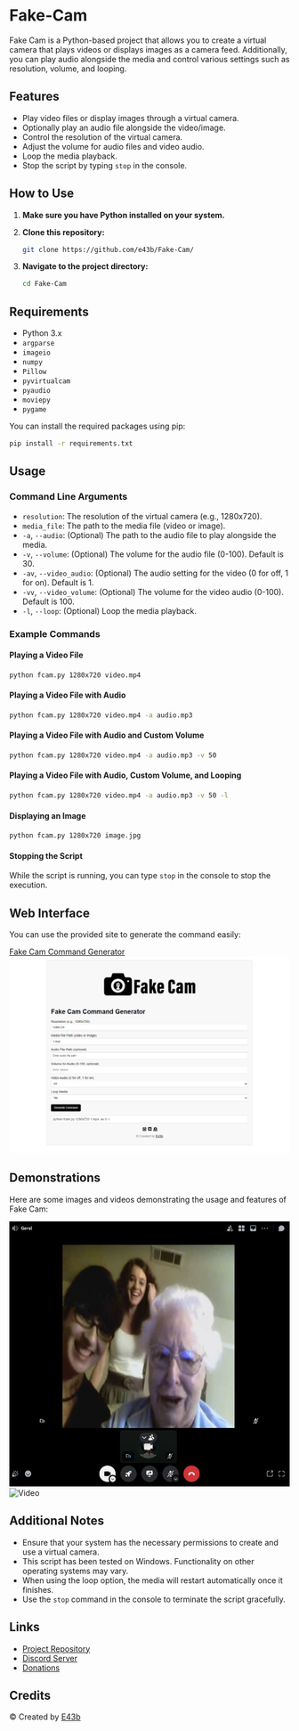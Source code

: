# Fake-Cam

Fake Cam is a Python-based project that allows you to create a virtual camera that plays videos or displays images as a camera feed. Additionally, you can play audio alongside the media and control various settings such as resolution, volume, and looping.

## Features

- Play video files or display images through a virtual camera.
- Optionally play an audio file alongside the video/image.
- Control the resolution of the virtual camera.
- Adjust the volume for audio files and video audio.
- Loop the media playback.
- Stop the script by typing `stop` in the console.

## How to Use

1. **Make sure you have Python installed on your system.**
2. **Clone this repository:**

    ```sh
    git clone https://github.com/e43b/Fake-Cam/
    ```

3. **Navigate to the project directory:**

    ```sh
    cd Fake-Cam
    ```

## Requirements

- Python 3.x
- `argparse`
- `imageio`
- `numpy`
- `Pillow`
- `pyvirtualcam`
- `pyaudio`
- `moviepy`
- `pygame`

You can install the required packages using pip:

```sh
pip install -r requirements.txt
```

## Usage

### Command Line Arguments

- `resolution`: The resolution of the virtual camera (e.g., 1280x720).
- `media_file`: The path to the media file (video or image).
- `-a`, `--audio`: (Optional) The path to the audio file to play alongside the media.
- `-v`, `--volume`: (Optional) The volume for the audio file (0-100). Default is 30.
- `-av`, `--video_audio`: (Optional) The audio setting for the video (0 for off, 1 for on). Default is 1.
- `-vv`, `--video_volume`: (Optional) The volume for the video audio (0-100). Default is 100.
- `-l`, `--loop`: (Optional) Loop the media playback.

### Example Commands

#### Playing a Video File

```sh
python fcam.py 1280x720 video.mp4
```

#### Playing a Video File with Audio

```sh
python fcam.py 1280x720 video.mp4 -a audio.mp3
```

#### Playing a Video File with Audio and Custom Volume

```sh
python fcam.py 1280x720 video.mp4 -a audio.mp3 -v 50
```

#### Playing a Video File with Audio, Custom Volume, and Looping

```sh
python fcam.py 1280x720 video.mp4 -a audio.mp3 -v 50 -l
```

#### Displaying an Image

```sh
python fcam.py 1280x720 image.jpg
```

#### Stopping the Script

While the script is running, you can type `stop` in the console to stop the execution.

## Web Interface

You can use the provided site to generate the command easily:

[Fake Cam Command Generator](https://e43b.github.io/Fake-Cam/)
![Site](img/site.png)

## Demonstrations

Here are some images and videos demonstrating the usage and features of Fake Cam:

![Site](img/call.png)
![Video](img/call.gif)

## Additional Notes

- Ensure that your system has the necessary permissions to create and use a virtual camera.
- This script has been tested on Windows. Functionality on other operating systems may vary.
- When using the loop option, the media will restart automatically once it finishes.
- Use the `stop` command in the console to terminate the script gracefully.

## Links

- [Project Repository](https://github.com/e43b/Fake-Cam)
- [Discord Server](https://discord.gg/CsBMMXBz7t)
- [Donations](https://oxapay.com/donate/40874860)

## Credits

&copy; Created by [E43b](https://github.com/e43b)
